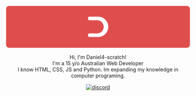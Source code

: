 

<img src="Group 60.png" style="border-radius:8px;"> 
<p align="center">
Hi, I'm Daniel4-scratch! <br>
I'm a 15 y/o Australian Web Developer<br>
I know HTML, CSS, JS and Python. Im expanding my knowledge in computer programing.<br>
</p>
<p align="center">
<a href="https://discord.com/users/853820912628269088" target="blank"><img align="center" src="https://daniel4-scratch.is-a.dev/assets/icons/discord.png" alt="discord" height="50" width="50" /></a>
